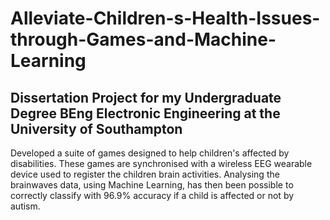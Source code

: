 # Alleviate-Children-s-Health-Issues-through-Games-and-Machine-Learning

## Dissertation Project for my Undergraduate Degree BEng Electronic Engineering at the University of Southampton

Developed a suite of games designed to help children's affected by disabilities. 
These games are synchronised with a wireless EEG wearable device used to register the children brain activities. 
Analysing the brainwaves data, using Machine Learning, has then been possible to correctly classify with 96.9% accuracy if a 
child is affected or not by autism.
